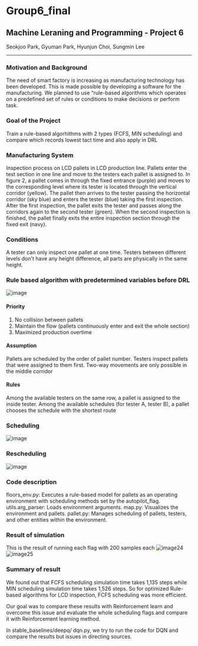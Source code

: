 # Group6_final

## Machine Leraning and Programming - Project 6
Seokjoo Park, Gyuman Park, Hyunjun Choi, Sungmin Lee

---

### Motivation and Background 

The need of smart factory is increasing as manufacturing technology has been developed. This is made possible by developing a software for the manufacturing. 
We planned to use “rule-based algorithms which operates on a predefined set of rules or conditions to make decisions or perform task.
### Goal of the Project 

Train a rule-based algorhithms with 2 types (FCFS, MIN scheduling) and compare which records lowest tact time and also apply in DRL

### Manufacturing System 
Inspection process on LCD pallets in LCD production line. Pallets enter the test section in one line and move to the testers each pallet is assigned to. In figure 2, a pallet comes in through the fixed entrance (purple) and moves to the corresponding level where its tester is located through the vertical corridor (yellow). The pallet then arrives to the tester passing the horizontal corridor (sky blue) and enters the tester (blue) taking the first inspection. After the first inspection, the pallet exits the tester and passes along the corridors again to the second tester (green). When the second inspection is finished, the pallet finally exits the entire inspection section through the fixed exit (navy).

### Conditions 
A tester can only inspect one pallet at one time. Testers between different levels don't have any height difference, all parts are physically in the same height.

### Rule based algorithm with predetermined variables before DRL
![image](https://github.com/seokjoopark/group6_final/assets/167041720/207f4fd7-342b-454a-9f05-943b28a3a69e)
#### Priority
1. No collision between pallets
2. Maintain the flow (pallets continuously enter and exit the whole section)
3. Maximized production overtime

#### Assumption
Pallets are scheduled by the order of pallet number. Testers inspect pallets that were assigned to them first. Two-way movements are only possible in the middle corridor

#### Rules
Among the available testers on the same row, a pallet is assigned to the inside tester. Among the available schedules (for tester A, tester B), a pallet chooses the schedule with the shortest route


### Scheduling
![image](https://github.com/seokjoopark/group6_final/assets/167041720/2518c521-a39b-4ade-81b9-935a9eca1a7b)

### Rescheduling
![image](https://github.com/seokjoopark/group6_final/assets/167041720/306c1f1e-8b16-438a-b7e5-0ea522caf03a)

### Code description

floors_env.py: Executes a rule-based model for pallets as an operating environment with scheduling methods set by the autopilot_flag.
utils.arg_parser: Loads environment arguments.
map.py: Visualizes the environment and pallets.
pallet.py: Manages scheduling of pallets, testers, and other entities within the environment.





### Result of simulation
This is the result of running each flag with 200 samples each
![image24](https://github.com/seokjoopark/group6_final/assets/167041720/5789a94b-4fb7-4169-8fad-cdc24113ee99)
![image25](https://github.com/seokjoopark/group6_final/assets/167041720/7b5a235b-bb51-4ff4-9e49-a1699685ada7)

### Summary of result
We found out that FCFS scheduling simulation time takes 1,135 steps while MIN scheduling simulation time takes 1,526 steps. So for optimized Rule-based algorithms for LCD inspection, FCFS scheduling was more efficient.

Our goal was to compare these results with Reinforcement learn and overcome this issue and evaluate the whole scheduling flags and compare it with Reinforcement learning method. 

In stable_baselines/deepq/ dqn.py, we try to run the code for DQN and compare the results but issues in directing sources.



